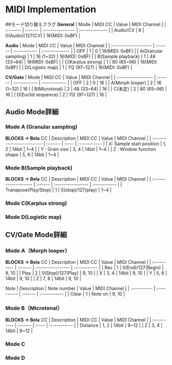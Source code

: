 # MIDI Implementation
##モード切り替えフラグ
**General**
| Mode     | MIDI CC | Value            | MIDI Channel   |
| :------- | :------ | :--------------- | :------------- |
| Audio/CV | 8       | 0(Audio)/127(CV) | 16(MIDI: 0xBF) |

**Audio**
| Mode                 | MIDI CC | Value        | MIDI Channel   |
| :------------------- | :------ | :----------- | :------------- |
| OFF                  | 1       | 0            | 16(MIDI: 0xBF) |
| A(Granular sampling) | 1       | 16 (1~32)    | 16(MIDI: 0xBF) |
| B(Sample playback)   | 1       | 48 (33~64)   | 16(MIDI: 0xBF) |
| C(Karplus strong)    | 1       | 80 (65~96)   | 16(MIDI: 0xBF) |
| D(Logistic map)      | 1       | 112 (97~127) | 16(MIDI: 0xBF) |

**CV/Gate**
| Mode               | MIDI CC | Value        | MIDI Channel |
| :----------------- | :------ | :----------- | ------------ |
| OFF                | 2       | 0            | 16           |
| A(Morph looper)    | 2       | 16 (1~32)    | 16           |
| B(Microtonal)      | 2       | 48 (33~64)   | 16           |
| C(未定)            | 2       | 80 (65~96)   | 16           |
| D(Euclid sequence) | 2       | 112 (97~127) | 16           |

## Audio Mode詳細
### Mode A (Granular sampling)
**BLOCKS → Bela**
CC
| Description               | MIDI CC | Value | MIDI Channel |
| :------------------------ | :------ | :---- | :----------- |
| X: Sample start position  | 1, 2    | 14bit | 1~4          |
| Y : Grain size            | 3, 4    | 14bit | 1~4          |
| Z : Window function shape | 5, 6    | 14bit | 1~4          |

### Mode B(Sample playback)
**BLOCKS → Bela**
CC
| Description          | MIDI CC | Value             | MIDI Channel |
| :------------------- | :------ | :---------------- | :----------- |
| Transpose(Play/Stop) | 1       | 0(stop)/127(play) | 1~4          |

### Mode C(Karplus strong)
### Mode D(Logistic map)

## CV/Gate Mode詳細
### Mode A（Morph looper）
**BLOCKS → Bela**
*CC*
| Description | MIDI CC | Value             | MIDI Channel |
| :---------- | :------ | :---------------- | :----------- |
| Rec         | 1       | 0(End)/127(Begin) | 9, 10        |
| Play        | 2       | 0(Stop)/127(Play) | 9, 10        |
| X           | 3, 4    | 14bit             | 9, 10        |
| Y           | 5, 6    | 14bit             | 9, 10        |
| Z           | 7, 8    | 14bit             | 9, 10        |

*Note*
| Description | Note number | Value   | MIDI Channel |
| :---------- | :---------- | :------ | :----------- |
| Clear       | 1           | Note on | 9, 10        |

### Mode B（Microtonal）
**BLOCKS → Bela**
*CC*
| Description | MIDI CC | Value | MIDI Channel |
| :---------- | :------ | :---- | :----------- |
| Distance    | 1, 2    | 14bit | 9~12         |
| Z           | 3, 4    | 14bit | 9~12         |


### Mode C
### Mode D